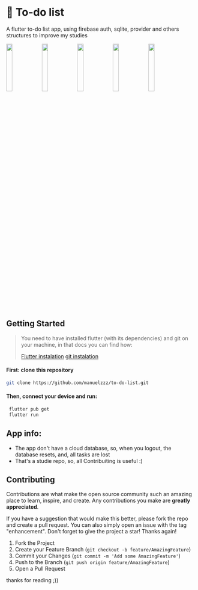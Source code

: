 # 📄 To-do list

A flutter to-do list app, using firebase auth, sqlite, provider and others structures to improve my studies

<img src="https://user-images.githubusercontent.com/89389164/227289561-e821b692-4ab7-42cc-aaaf-ccd360c3597f.png" width="18%"> <img src="https://user-images.githubusercontent.com/89389164/227289644-9e93c251-5121-42cf-93f6-d3ad6b08e7b4.png" width="18%"> <img src="https://user-images.githubusercontent.com/89389164/227294100-54704c67-2feb-4edb-b059-ae90a17fd575.png" width="18%"> <img src="https://user-images.githubusercontent.com/89389164/227295037-e82243d8-7e3b-4afb-bea1-bc66f7dbfc19.png" width="18%">
<img src="https://user-images.githubusercontent.com/89389164/227295700-52c642b1-20d3-4fc0-987f-c69cfedfab5a.png" width="18%">

## Getting Started

>You need to have installed flutter (with its dependencies) and git on your machine, in that docs you can find how:
>
>[Flutter instalation](https://docs.flutter.dev/get-started/install) [git instalation](https://git-scm.com/book/en/v2/Getting-Started-Installing-Git)
  #### First: clone this repository

  ```sh
  git clone https://github.com/manuelzzz/to-do-list.git
  ```

  #### Then, connect your device and run:
  ```sh
   flutter pub get
   flutter run
  ```

## App info:
- The app don't have a cloud database, so, when you logout, the database resets, and, all tasks are lost
- That's a studie repo, so, all Contribuiting is useful :)

## Contributing

Contributions are what make the open source community such an amazing place to learn, inspire, and create. Any contributions you make are **greatly appreciated**.

If you have a suggestion that would make this better, please fork the repo and create a pull request. You can also simply open an issue with the tag "enhancement".
Don't forget to give the project a star! Thanks again!

1. Fork the Project
2. Create your Feature Branch (`git checkout -b feature/AmazingFeature`)
3. Commit your Changes (`git commit -m 'Add some AmazingFeature'`)
4. Push to the Branch (`git push origin feature/AmazingFeature`)
5. Open a Pull Request

thanks for reading ;))
